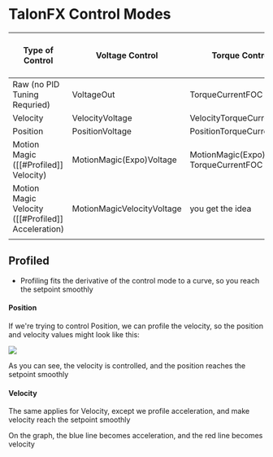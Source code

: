 # TalonFX Control Modes


| Type of Control                                    | Voltage Control            | Torque Control                     | percentage Output (Proportional to Voltage) |
| -------------------------------------------------- | -------------------------- | ---------------------------------- | ------------------------------------------- |
| Raw (no PID Tuning Requried)                       | VoltageOut                 | TorqueCurrentFOC                   | DutyCycleOut                                |
| Velocity                                           | VelocityVoltage            | VelocityTorqueCurrentFOC           | VelocityDutyCycle                           |
| Position                                           | PositionVoltage            | PositionTorqueCurrentFOC           | PositionDutyCycle                           |
| Motion Magic ([[#Profiled]] Velocity)              | MotionMagic(Expo)Voltage   | MotionMagic(Expo) TorqueCurrentFOC | MotionMagic (Expo)DutyCycle                 |
| Motion Magic Velocity ([[#Profiled]] Acceleration) | MotionMagicVelocityVoltage | you get the idea                   |                                             |
|                                                    |                            |                                    |                                             |



## Profiled
- Profiling fits the derivative of the control mode to a curve, so you reach the setpoint smoothly
#### Position
If we're trying to control Position, we can profile the velocity, so the position and velocity values might look like this:


<Img src = https://v6.docs.ctr-electronics.com/en/stable/_images/trapezoidal-profile.png>

As you can see, the velocity is controlled, and the position reaches the setpoint smoothly


#### Velocity
The same applies for Velocity, except we profile acceleration, and make velocity reach the setpoint smoothly

On the graph, the blue line becomes acceleration, and the red line becomes velocity


